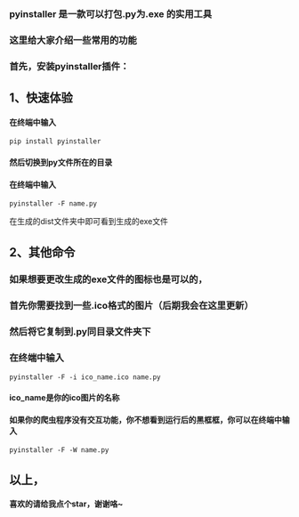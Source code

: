 ### pyinstaller 是一款可以打包.py为.exe 的实用工具


### 这里给大家介绍一些常用的功能
### 首先，安装pyinstaller插件：

## 1、快速体验
#### 在终端中输入
```
pip install pyinstaller
```

#### 然后切换到py文件所在的目录
#### 在终端中输入
```
pyinstaller -F name.py
```
在生成的dist文件夹中即可看到生成的exe文件

## 2、其他命令
### 如果想要更改生成的exe文件的图标也是可以的，
### 首先你需要找到一些.ico格式的图片（后期我会在这里更新）
### 然后将它复制到.py同目录文件夹下
### 在终端中输入

```
pyinstaller -F -i ico_name.ico name.py
```
#### ico_name是你的ico图片的名称

#### 如果你的爬虫程序没有交互功能，你不想看到运行后的黑框框，你可以在终端中输入
```
pyinstaller -F -W name.py
```
## 以上，
#### 喜欢的请给我点个star，谢谢咯~

